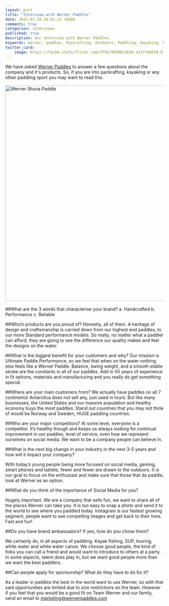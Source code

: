 ```yaml
---
layout: post
title: "Interview with Werner Paddles"
date: 2015-02-18 16:55:11 +0200
comments: true
categories: interviews
published: true
description: Our interview with Werner Paddles.
keywords: werner, paddles, Packrafting, Outdoors, Paddling, Kayaking, Canoeing
twitter_card:
    image: https://farm4.staticflickr.com/3756/9599013810_a51ff48559_b.jpg
---
```

We have asked <a href="http://www.wernerpaddles.com">Werner Paddles</a> to answer a few questions about the company and it's products. So, if you are into packrafting, kayaking or any other paddling sport you may want to read this.<br><br>
<a href="https://www.flickr.com/photos/90204224@N07/9599013810" title="Werner Shuna Paddle"><img src="https://farm4.staticflickr.com/3756/9599013810_a51ff48559_b.jpg" width="1024" height="683" alt="Werner Shuna Paddle"></a>
<br><!--more--><br>
##What are the 3 words that characterise your brand?
a.    Handcrafted
b.    Performance
c.    Reliable

##Which products are you proud of?
Honestly, all of them.  A heritage of design and craftsmanship is carried down from our highest end paddles, to our more Standard performance models.  So really, no matter what a paddler can afford, they are going to see the difference our quality makes and feel the designs on the water.
 
##What is the biggest benefit for your customers and why?
Our mission is Ultimate Paddle Performance, so we feel that when on the water nothing else feels like a Werner Paddle.  Balance, swing weight, and a smooth stable stroke are the constants in all of our paddles.  Add in 50 years of experience in fit options, materials and manufacturing and you really do get something special.
 
##Where are your main customers from?
We actually have paddles on all 7 continents!  Antarctica does not sell any, just used in tours. But like many businesses, the United States and our massive population and healthy economy buys the most paddles.   Stand out countries that you may not think of would be Norway and Sweden, HUGE paddling countries.
 
##Who are your major competitors?
At some level, everyone is a competitor.  It’s healthy though and keeps us always looking for continual improvement in our paddles, level of service, even how we represent ourselves on social media.  We want to be a company people can believe in.
 
##What is the next big change in your industry in the next 3-5 years and how will it impact your company?

With today’s young people being more focused on social media, gaming, smart phones and tablets, fewer and fewer are drawn to the outdoors.  It is our goal to focus on the enthusiast and make sure that those that do paddle, look at Werner as an option.
 
##What do you think of the importance of Social Media for you?

Hugely important.  We are a company that sells fun, we want to share all of the places Werner can take you.  It is too easy to snap a photo and send it to the world to see where you paddled today.  Instagram is our fastest growing segment, people want to see compelling images and get back to their lives.  Fast and fun!
 
##Do you have brand ambassadors? If yes, how do you chose them?

We certainly do, in all aspects of paddling.  Kayak fishing, SUP, touring, white water and white water canoe.  We choose good people, the kind of folks you can call a friend and would want to introduce to others at a party.  In some aspects, talent does play in, but we want good people more than we want the best paddlers.
 
##Can people apply for sponsorship? What do they have to do for it?

As a leader in paddles the best in the world want to use Werner, so with that said opportunities are limited due to size restrictions on the team.  However if you feel that you would be a good fit on Team Werner and our family, send an email to marketing@wernerpaddles.com
